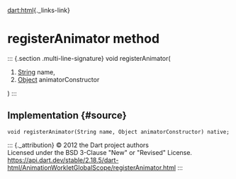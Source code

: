 [dart:html](../../dart-html/dart-html-library){._links-link}

registerAnimator method
=======================

::: {.section .multi-line-signature}
void registerAnimator(

1.  [String](../../dart-core/string-class) name,
2.  [Object](../../dart-core/object-class) animatorConstructor

)
:::

Implementation {#source}
--------------

``` {.language-dart data-language="dart"}
void registerAnimator(String name, Object animatorConstructor) native;
```

::: {._attribution}
© 2012 the Dart project authors\
Licensed under the BSD 3-Clause \"New\" or \"Revised\" License.\
<https://api.dart.dev/stable/2.18.5/dart-html/AnimationWorkletGlobalScope/registerAnimator.html>
:::
